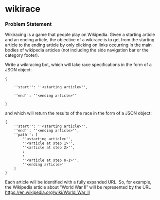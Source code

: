# wikirace

### Problem Statement
Wikiracing is a game that people play on Wikipedia. Given a starting article and an ending article, the objective of a wikirace is to get from the starting article to the ending article by only clicking on links occurring in the main bodies of wikipedia articles (not including the side navigation bar or the category footer).

Write a wikiracing bot, which will take race specifications in the form of a JSON object:

```
{

    ''start'': ''<starting article>'',

    ''end'': ''<ending article>''

}
```

and which will return the results of the race in the form of a JSON object:

```
{
    ''start'': ''<starting article>'',
    ''end'': ''<ending article>'',
    ''path'': [
        ''<starting article>'',
        ''<article at step 1>'',
        ''<article at step 2>'',
        :
        :
        ''<article at step n-1>'',
        ''<ending article>''
    ]
}
```

Each article will be identified with a fully expanded URL. So, for example, the Wikipedia article about “World War II” will be represented by the URL https://en.wikipedia.org/wiki/World_War_II
